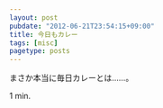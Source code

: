 ```yaml
---
layout: post
pubdate: "2012-06-21T23:54:15+09:00"
title: 今日もカレー
tags: [misc]
pagetype: posts
---
```

まさか本当に毎日カレーとは……。

1 min.
